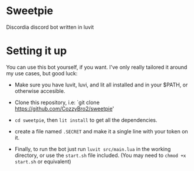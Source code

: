 # Sweetpie

Discordia discord bot written in luvit

# Setting it up

You can use this bot yourself, if you want. I've only really tailored it around my use cases, but good luck:

* Make sure you have luvit, luvi, and lit all installed and in your $PATH, or otherwise accesible.

* Clone this repository, i.e: `git clone https://github.com/CozzyBro2/sweetpie'
* `cd sweetpie`, then `lit install` to get all the dependencies.

* create a file named `.SECRET` and make it a single line with your token on it.

* Finally, to run the bot just run `luvit src/main.lua` in the working directory, or use the `start.sh` file included. (You may need to `chmod +x start.sh` or equivalent)